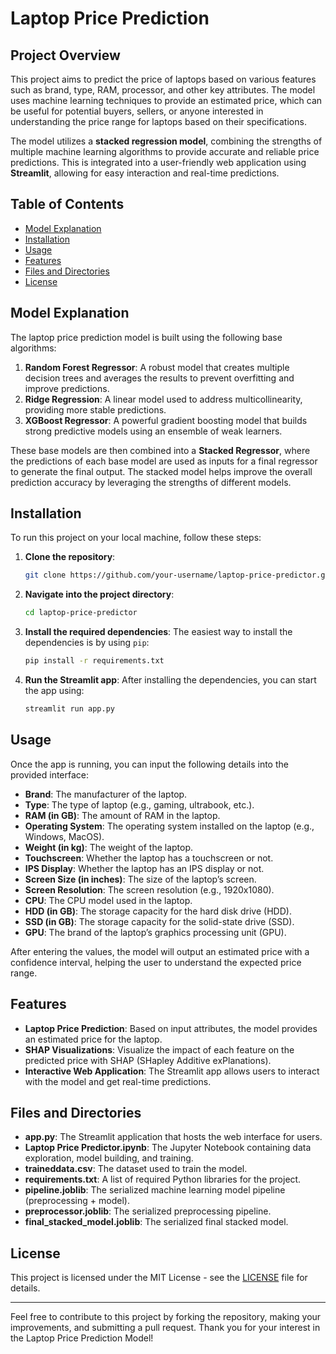 # Laptop Price Prediction

## Project Overview

This project aims to predict the price of laptops based on various features such as brand, type, RAM, processor, and other key attributes. The model uses machine learning techniques to provide an estimated price, which can be useful for potential buyers, sellers, or anyone interested in understanding the price range for laptops based on their specifications.

The model utilizes a **stacked regression model**, combining the strengths of multiple machine learning algorithms to provide accurate and reliable price predictions. This is integrated into a user-friendly web application using **Streamlit**, allowing for easy interaction and real-time predictions.

## Table of Contents
- [Model Explanation](#model-explanation)
- [Installation](#installation)
- [Usage](#usage)
- [Features](#features)
- [Files and Directories](#files-and-directories)
- [License](#license)

## Model Explanation

The laptop price prediction model is built using the following base algorithms:
1. **Random Forest Regressor**: A robust model that creates multiple decision trees and averages the results to prevent overfitting and improve predictions.
2. **Ridge Regression**: A linear model used to address multicollinearity, providing more stable predictions.
3. **XGBoost Regressor**: A powerful gradient boosting model that builds strong predictive models using an ensemble of weak learners.

These base models are then combined into a **Stacked Regressor**, where the predictions of each base model are used as inputs for a final regressor to generate the final output. The stacked model helps improve the overall prediction accuracy by leveraging the strengths of different models.

## Installation

To run this project on your local machine, follow these steps:

1. **Clone the repository**:
    ```bash
    git clone https://github.com/your-username/laptop-price-predictor.git
    ```

2. **Navigate into the project directory**:
    ```bash
    cd laptop-price-predictor
    ```

3. **Install the required dependencies**:
    The easiest way to install the dependencies is by using `pip`:
    ```bash
    pip install -r requirements.txt
    ```

4. **Run the Streamlit app**:
    After installing the dependencies, you can start the app using:
    ```bash
    streamlit run app.py
    ```

## Usage

Once the app is running, you can input the following details into the provided interface:
- **Brand**: The manufacturer of the laptop.
- **Type**: The type of laptop (e.g., gaming, ultrabook, etc.).
- **RAM (in GB)**: The amount of RAM in the laptop.
- **Operating System**: The operating system installed on the laptop (e.g., Windows, MacOS).
- **Weight (in kg)**: The weight of the laptop.
- **Touchscreen**: Whether the laptop has a touchscreen or not.
- **IPS Display**: Whether the laptop has an IPS display or not.
- **Screen Size (in inches)**: The size of the laptop’s screen.
- **Screen Resolution**: The screen resolution (e.g., 1920x1080).
- **CPU**: The CPU model used in the laptop.
- **HDD (in GB)**: The storage capacity for the hard disk drive (HDD).
- **SSD (in GB)**: The storage capacity for the solid-state drive (SSD).
- **GPU**: The brand of the laptop’s graphics processing unit (GPU).

After entering the values, the model will output an estimated price with a confidence interval, helping the user to understand the expected price range.

## Features

- **Laptop Price Prediction**: Based on input attributes, the model provides an estimated price for the laptop.
- **SHAP Visualizations**: Visualize the impact of each feature on the predicted price with SHAP (SHapley Additive exPlanations).
- **Interactive Web Application**: The Streamlit app allows users to interact with the model and get real-time predictions.

## Files and Directories

- **app.py**: The Streamlit application that hosts the web interface for users.
- **Laptop Price Predictor.ipynb**: The Jupyter Notebook containing data exploration, model building, and training.
- **traineddata.csv**: The dataset used to train the model.
- **requirements.txt**: A list of required Python libraries for the project.
- **pipeline.joblib**: The serialized machine learning model pipeline (preprocessing + model).
- **preprocessor.joblib**: The serialized preprocessing pipeline.
- **final_stacked_model.joblib**: The serialized final stacked model.

## License

This project is licensed under the MIT License - see the [LICENSE](LICENSE) file for details.

---

Feel free to contribute to this project by forking the repository, making your improvements, and submitting a pull request. Thank you for your interest in the Laptop Price Prediction Model!
